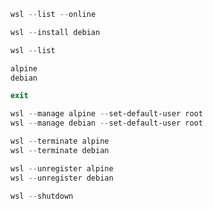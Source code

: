 ```powershell
wsl --list --online
```

```powershell
wsl --install debian
```

```powershell
wsl --list
```

```powershell
alpine
debian
```

```powershell
exit
```

```powershell
wsl --manage alpine --set-default-user root
wsl --manage debian --set-default-user root
```

```powershell
wsl --terminate alpine
wsl --terminate debian
```

```powershell
wsl --unregister alpine
wsl --unregister debian
```

```powershell
wsl --shutdown
```